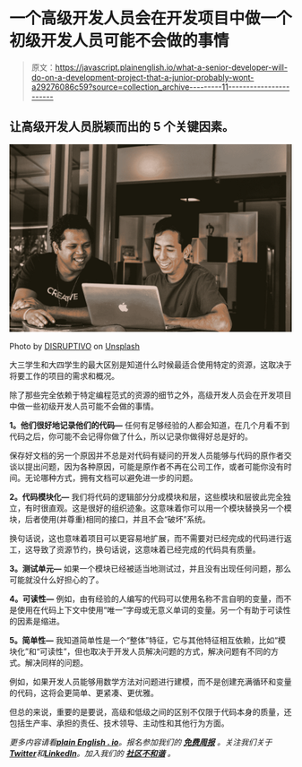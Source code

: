 # 一个高级开发人员会在开发项目中做一个初级开发人员可能不会做的事情

> 原文：<https://javascript.plainenglish.io/what-a-senior-developer-will-do-on-a-development-project-that-a-junior-probably-wont-a29276086c59?source=collection_archive---------11----------------------->

## 让高级开发人员脱颖而出的 5 个关键因素。

![](img/11846caaf1b792ebc09d94367bbe381e.png)

Photo by [DISRUPTIVO](https://unsplash.com/@sejadisruptivo?utm_source=medium&utm_medium=referral) on [Unsplash](https://unsplash.com?utm_source=medium&utm_medium=referral)

大三学生和大四学生的最大区别是知道什么时候最适合使用特定的资源，这取决于将要工作的项目的需求和概况。

除了那些完全依赖于特定编程范式的资源的细节之外，高级开发人员会在开发项目中做一些初级开发人员可能不会做的事情。

**1。他们很好地记录他们的代码—** 任何有足够经验的人都会知道，在几个月看不到代码之后，你可能不会记得你做了什么，所以记录你做得好总是好的。

保存好文档的另一个原因并不总是对代码有疑问的开发人员能够与代码的原作者交谈以提出问题，因为各种原因，可能是原作者不再在公司工作，或者可能你没有时间。无论哪种方式，拥有文档可以避免进一步的问题。

**2。代码模块化—** 我们将代码的逻辑部分分成模块和层，这些模块和层彼此完全独立，有时很直观。这是很好的组织迹象。这意味着你可以用一个模块替换另一个模块，后者使用(并尊重)相同的接口，并且不会“破坏”系统。

换句话说，这也意味着项目可以更容易地扩展，而不需要对已经完成的代码进行返工，这导致了资源节约，换句话说，这意味着已经完成的代码具有质量。

**3。测试单元—** 如果一个模块已经被适当地测试过，并且没有出现任何问题，那么可能就没什么好担心的了。

**4。可读性—** 例如，由有经验的人编写的代码可以使用名称不言自明的变量，而不是使用在代码上下文中使用“唯一”字母或无意义单词的变量。另一个有助于可读性的因素是缩进。

**5。简单性—** 我知道简单性是一个“整体”特征，它与其他特征相互依赖，比如“模块化”和“可读性”，但也取决于开发人员解决问题的方式，解决问题有不同的方式。解决同样的问题。

例如，如果开发人员能够用数学方法对问题进行建模，而不是创建充满循环和变量的代码，这将会更简单、更紧凑、更优雅。

但总的来说，重要的是要说，高级和低级之间的区别不仅限于代码本身的质量，还包括生产率、承担的责任、技术领导、主动性和其他行为方面。

*更多内容请看*[***plain English . io***](https://plainenglish.io/)*。报名参加我们的* [***免费周报***](http://newsletter.plainenglish.io/) *。关注我们关于*[***Twitter***](https://twitter.com/inPlainEngHQ)*和*[***LinkedIn***](https://www.linkedin.com/company/inplainenglish/)*。加入我们的* [***社区不和谐***](https://discord.gg/GtDtUAvyhW) *。*